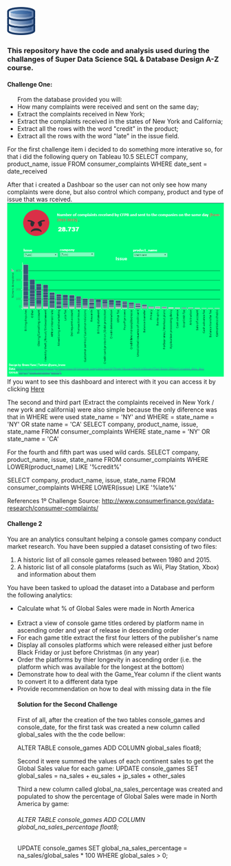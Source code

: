 <img src="https://github.com/brenoyano/SQL/blob/master/Img/2000px-Applications-database.svg.png" width="65">
<h3>This repository have the code and analysis used during the challanges of Super Data Science SQL & Database Design A-Z course.</h3>

<h4>Challenge One:</h4>

<ul>From the database provided you will:
  <li>How many complaints were received and sent on the same day;</li>
<li>Extract the complaints received in New York;</li>
<li>Extract the complaints received in the states of New York and California;</li>
<li>Extract all the rows with the word "credit" in the product;</li>
<li>Extract all the rows with the word "late" in the issue field.</li>
</ul>

For the first challenge item i decided to do something more interative so, for that i did the following query on Tableau 10.5
SELECT company, product_name, issue
FROM consumer_complaints
WHERE date_sent = date_received

After that i created a Dashboar so the user can not only see how many complaints were done, but also control which company, product and type of issue that was rceived.
<img src="https://github.com/brenoyano/SQL/blob/master/Img/Dashboard.PNG" width="900">
If you want to see this dashboard and interect with it you can access it by clicking <a href="https://public.tableau.com/profile/brenoyano#!/vizhome/SQLChallenge/Painel1">Here</a> 


The second and third part (Extract the complaints received in New York / new york and california) were also simple because the only diference was that in WHERE were used state_name = 'NY' and WHERE = state_name = 'NY' OR state name = 'CA'
SELECT company, product_name, issue, state_name
FROM consumer_complaints
WHERE state_name = 'NY' OR state_name = 'CA'

For the fourth and fifth part was used wild cards.
SELECT company, product_name, issue, state_name
FROM consumer_complaints
WHERE LOWER(product_name) LIKE '%credit%'

SELECT company, product_name, issue, state_name
FROM consumer_complaints
WHERE LOWER(issue) LIKE '%late%'

References
1º Challenge Source: http://www.consumerfinance.gov/data-research/consumer-complaints/

<h4> Challenge 2 </h4>

You are an analytics consultant helping a console games company conduct market research. You have been suppied a dataset consisting of two files:
<ol>
  <li> A historic list of all console games released between 1980 and 2015.</li>
  <li> A historic list of all console plataforms (such as Wii, Play Station, Xbox) and information about them</li>
  </ol>
You have been tasked  to upload the dataset into a Database and perform the following analytics:

<ul>
  <li>Calculate what %  of Global Sales were made in North America</li>
  <li>Extract a view of console game titles ordered by platform name in ascending order and year of release in descending order</li>
  <li>For each game title extract the first four letters of the publisher's name</li>
  <li>Display all consoles platforms which were released either just before Black Friday or just before Christmas (in any year)</li>
  <li>Order the platforms by thier longevity in ascending order (i.e. the platform which was available for the longest at the bottom)</li>
  <li>Demonstrate how to deal with the Game_Year column if the client wants to convert it to a different data type</li>
  <li>Provide recommendation on how to deal with missing data in the file</li>
  
  <h4>Solution for the Second Challenge</h4>
  First of all, after the creation of the two tables console_games and console_date, for the first task was created a new column called global_sales with the the code bellow:
  
  ALTER TABLE console_games
  ADD COLUMN global_sales float8;
  
  Second it were summed the values of each continent sales to get the Global Sales value for each game:
  UPDATE console_games
  SET global_sales = na_sales + eu_sales + jp_sales + other_sales
  
  Third a new column called global_na_sales_percentage was created and populated to show the percentage of Global Sales were made in North America by game:
  <h6>ALTER TABLE console_games
  ADD COLUMN global_na_sales_percentage float8;</h6>
  
  UPDATE console_games
  SET global_na_sales_percentage = na_sales/global_sales * 100
  WHERE global_sales > 0;
  
